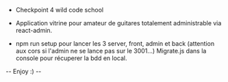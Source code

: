- Checkpoint 4 wild code school
- Application vitrine pour amateur de guitares totalement administrable via react-admin.


- npm run setup pour lancer les 3 server,
front, admin et back (attention aux cors si l'admin ne se lance pas sur le 3001...)
Migrate.js dans la console pour récuperer la bdd en local.

-- Enjoy :) --
